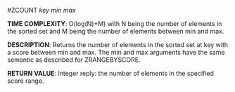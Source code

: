 #ZCOUNT *key min max*

**TIME COMPLEXITY**:
O(log(N)+M) with N being the number of elements in the sorted set and M being the number of elements between min and max.

**DESCRIPTION**:
Returns the number of elements in the sorted set at key with a score between min and max.
The min and max arguments have the same semantic as described for ZRANGEBYSCORE.

**RETURN VALUE**: Integer reply: the number of elements in the specified score range.
